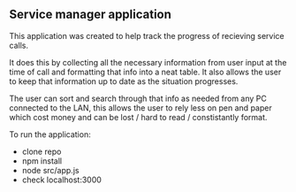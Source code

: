 Service manager application
---------------------------
This application was created to help track the progress of recieving service calls. 

It does this by collecting all the necessary information from user input at the time of call and formatting that info into a neat table. It also allows the user to keep that information up to date as the situation progresses. 

The user can sort and search through that info as needed from any PC connected to the LAN, this allows the user to rely less on pen and paper which cost money and can be lost / hard to read / constistantly format. 

To run the application:
  + clone repo
  + npm install
  + node src/app.js
  + check localhost:3000
